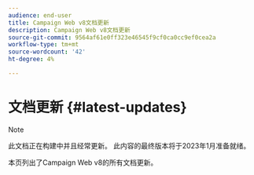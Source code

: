 ```yaml
---
audience: end-user
title: Campaign Web v8文档更新
description: Campaign Web v8文档更新
source-git-commit: 9564af61e0ff323e46545f9cf0ca0cc9ef0cea2a
workflow-type: tm+mt
source-wordcount: '42'
ht-degree: 4%

---
```


# 文档更新 {#latest-updates}

>[!NOTE]
>
>此文档正在构建中并且经常更新。 此内容的最终版本将于2023年1月准备就绪。

本页列出了Campaign Web v8的所有文档更新。


